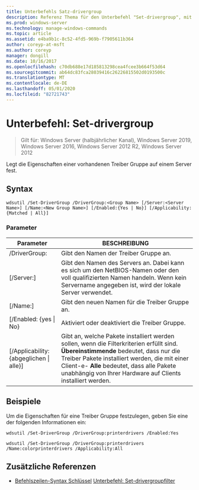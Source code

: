 ```yaml
---
title: Unterbefehls Satz-drivergroup
description: Referenz Thema für den Unterbefehl "Set-drivergroup", mit dem die Eigenschaften einer vorhandenen Treiber Gruppe auf einem Server festgelegt werden.
ms.prod: windows-server
ms.technology: manage-windows-commands
ms.topic: article
ms.assetid: e4ba9b1c-8c52-4fd5-969b-f7905611b364
author: coreyp-at-msft
ms.author: coreyp
manager: dongill
ms.date: 10/16/2017
ms.openlocfilehash: c70db688e17d185813298cea4fcee3b664f53d64
ms.sourcegitcommit: ab64dc83fca28039416c26226815502d0193500c
ms.translationtype: MT
ms.contentlocale: de-DE
ms.lasthandoff: 05/01/2020
ms.locfileid: "82721743"
---
```

# <a name="subcommand-set-drivergroup"></a>Unterbefehl: Set-drivergroup

> Gilt für: Windows Server (halbjährlicher Kanal), Windows Server 2019, Windows Server 2016, Windows Server 2012 R2, Windows Server 2012

Legt die Eigenschaften einer vorhandenen Treiber Gruppe auf einem Server fest.

## <a name="syntax"></a>Syntax
```
wdsutil /Set-DriverGroup /DriverGroup:<Group Name> [/Server:<Server Name>] [/Name:<New Group Name>] [/Enabled:{Yes | No}] [/Applicability:{Matched | All}]
```
### <a name="parameters"></a>Parameter
|Parameter|BESCHREIBUNG|
|-------|--------|
|/DriverGroup:<Group Name>|Gibt den Namen der Treiber Gruppe an.|
|[/Server:<Server name>]|Gibt den Namen des Servers an. Dabei kann es sich um den NetBIOS-Namen oder den voll qualifizierten Namen handeln. Wenn kein Servername angegeben ist, wird der lokale Server verwendet.|
|[/Name:<New Group Name>]|Gibt den neuen Namen für die Treiber Gruppe an.|
|[/Enabled: {yes &#124; No}|Aktiviert oder deaktiviert die Treiber Gruppe.|
|[/Applicability: {abgeglichen &#124; alle}]|Gibt an, welche Pakete installiert werden sollen, wenn die Filterkriterien erfüllt sind. **Übereinstimmende** bedeutet, dass nur die Treiber Pakete installiert werden, die mit einer Client-e- **Alle** bedeutet, dass alle Pakete unabhängig von Ihrer Hardware auf Clients installiert werden.|
## <a name="examples"></a>Beispiele
Um die Eigenschaften für eine Treiber Gruppe festzulegen, geben Sie eine der folgenden Informationen ein:
```
wdsutil /Set-DriverGroup /DriverGroup:printerdrivers /Enabled:Yes
```
```
wdsutil /Set-DriverGroup /DriverGroup:printerdrivers /Name:colorprinterdrivers /Applicability:All
```
## <a name="additional-references"></a>Zusätzliche Referenzen
- [Befehlszeilen-Syntax Schlüssel](command-line-syntax-key.md)
[Unterbefehl: Set-drivergroupfilter](subcommand-set-drivergroupfilter.md)

